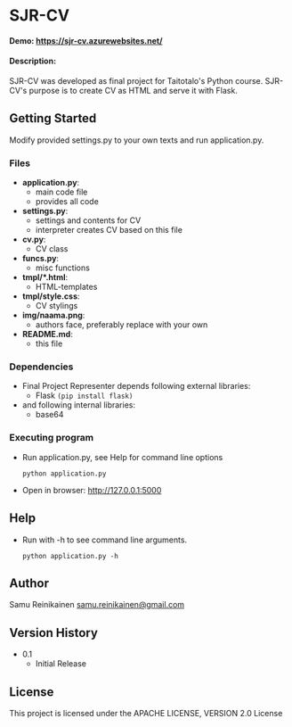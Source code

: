 # SJR-CV
#### Demo: https://sjr-cv.azurewebsites.net/
#### Description:

SJR-CV was developed as final project for Taitotalo's Python course.
SJR-CV's purpose is to create CV as HTML and serve it with Flask.

## Getting Started

Modify provided settings.py to your own texts and run application.py. 

### Files
* **application.py**:
    * main code file
    * provides all code
* **settings.py**:
    * settings and contents for CV
    * interpreter creates CV based on this file
* **cv.py**:
    * CV class
* **funcs.py**:
    * misc functions
* **tmpl/*.html**:
    * HTML-templates
* **tmpl/style.css**:
    * CV stylings
* **img/naama.png**:
    * authors face, preferably replace with your own
* **README.md**:
    * this file

### Dependencies

* Final Project Representer depends following external libraries:
    * Flask    ```(pip install flask)```
* and following internal libraries:
    * base64

### Executing program

* Run application.py, see Help for command line options
    ```
    python application.py
    ```
* Open in browser: http://127.0.0.1:5000

## Help

* Run with -h to see command line arguments.
    ```
    python application.py -h
    ```

## Author

Samu Reinikainen
samu.reinikainen@gmail.com

## Version History

* 0.1
    * Initial Release

## License

This project is licensed under the APACHE LICENSE, VERSION 2.0 License